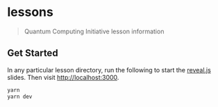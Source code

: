 # lessons
> Quantum Computing Initiative lesson information

## Get Started
In any particular lesson directory, run the following to start the
[reveal.js](https://revealjs.com/) slides. Then visit
[http://localhost:3000](http://localhost:3000).

```sh
yarn
yarn dev
```

